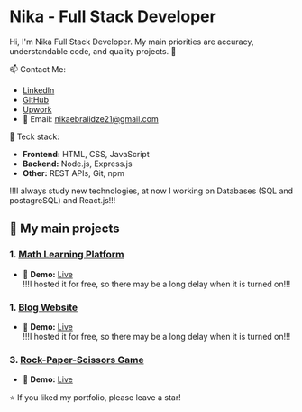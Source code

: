 # Nika - Full Stack Developer

Hi, I'm Nika Full Stack Developer. My main priorities are accuracy, understandable code, and quality projects. 🚀

📫 Contact Me:
- [LinkedIn](https://www.linkedin.com/in/nika-ebralidze-812431329/)
- [GitHub](https://github.com/NikaEbraLidze)
- [Upwork](https://www.upwork.com/freelancers/~0101df07747fc6de4f)
- 📧 Email: nikaebralidze21@gmail.com

🔧 Teck stack:
- **Frontend:** HTML, CSS, JavaScript
- **Backend:** Node.js, Express.js
- **Other:** REST APIs, Git, npm

!!!I always study new technologies, at now I working on Databases (SQL and postagreSQL) and React.js!!!


## 📌 My main projects
### 1. [Math Learning Platform](https://github.com/NikaEbraLidze/Math-Website)  
   - 🔗 **Demo:** [Live](https://math-website-zt9d.onrender.com/)  
   !!!I hosted it for free, so there may be a long delay when it is turned on!!!

### 1. [Blog Website](https://github.com/NikaEbraLidze/Blog-Website)  
   - 🔗 **Demo:** [Live](https://blog-website-b5ob.onrender.com/)  
   !!!I hosted it for free, so there may be a long delay when it is turned on!!!

### 3. [Rock-Paper-Scissors Game](https://github.com/NikaEbraLidze/Rock-Paper-Scissors)
   - 🔗 **Demo:** [Live](https://nikaebralidze.github.io/Rock-Paper-Scissors/)  

⭐ If you liked my portfolio, please leave a star!